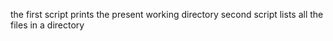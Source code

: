 the first script prints the present working directory
second script lists all the files in a directory
